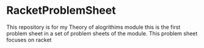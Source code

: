 # RacketProblemSheet
This repository is for my Theory of alogrithims module this is the first problem sheet in a set of problem sheets of the module. This problem sheet focuses on racket
